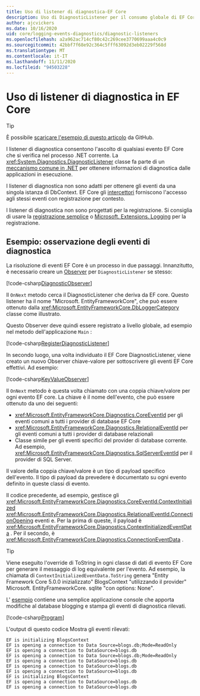 ```yaml
---
title: Uso di listener di diagnostica-EF Core
description: Uso di DiagnosticListener per il consumo globale di EF Core Diagnostics
author: ajcvickers
ms.date: 10/16/2020
uid: core/logging-events-diagnostics/diagnostic-listeners
ms.openlocfilehash: a2a962ac714cf80c42c269cee3770699aaa4c0c9
ms.sourcegitcommit: 42bbf7f68e92c364c5fff63092d3eb02229f568d
ms.translationtype: MT
ms.contentlocale: it-IT
ms.lasthandoff: 11/11/2020
ms.locfileid: "94503228"
---
```

# <a name="using-diagnostic-listeners-in-ef-core"></a>Uso di listener di diagnostica in EF Core

> [!TIP]  
> È possibile [scaricare l'esempio di questo articolo](https://github.com/dotnet/EntityFramework.Docs/tree/master/samples/core/Miscellaneous/DiagnosticListeners) da GitHub.

I listener di diagnostica consentono l'ascolto di qualsiasi evento EF Core che si verifica nel processo .NET corrente. La <xref:System.Diagnostics.DiagnosticListener> classe fa parte di un [meccanismo comune in .NET](https://github.com/dotnet/runtime/blob/master/src/libraries/System.Diagnostics.DiagnosticSource/src/DiagnosticSourceUsersGuide.md) per ottenere informazioni di diagnostica dalle applicazioni in esecuzione.

I listener di diagnostica non sono adatti per ottenere gli eventi da una singola istanza di DbContext. EF Core gli [intercettori](xref:core/logging-events-diagnostics/interceptors) forniscono l'accesso agli stessi eventi con registrazione per contesto.

I listener di diagnostica non sono progettati per la registrazione. Si consiglia di usare la [registrazione semplice](xref:core/logging-events-diagnostics/simple-logging) o [Microsoft. Extensions. Logging](xref:core/logging-events-diagnostics/extensions-logging) per la registrazione.

## <a name="example-observing-diagnostic-events"></a>Esempio: osservazione degli eventi di diagnostica

La risoluzione di eventi EF Core è un processo in due passaggi. Innanzitutto, è necessario creare un [Observer](/dotnet/standard/events/observer-design-pattern) per `DiagnosticListener` se stesso:

<!--
public class DiagnosticObserver : IObserver<DiagnosticListener>
{
    public void OnCompleted() 
        => throw new NotImplementedException();
    
    public void OnError(Exception error) 
        => throw new NotImplementedException();

    public void OnNext(DiagnosticListener value)
    {
        if (value.Name == DbLoggerCategory.Name) // "Microsoft.EntityFrameworkCore"
        {
            value.Subscribe(new KeyValueObserver());
        }
    }
}
-->
[!code-csharp[DiagnosticObserver](../../../samples/core/Miscellaneous/DiagnosticListeners/Program.cs?name=DiagnosticObserver)]

Il `OnNext` metodo cerca il DiagnosticListener che deriva da EF core. Questo listener ha il nome "Microsoft. EntityFrameworkCore", che può essere ottenuto dalla <xref:Microsoft.EntityFrameworkCore.DbLoggerCategory> classe come illustrato.

Questo Observer deve quindi essere registrato a livello globale, ad esempio nel metodo dell'applicazione `Main` :

<!--
        DiagnosticListener.AllListeners.Subscribe(new DiagnosticObserver());
-->
[!code-csharp[RegisterDiagnosticListener](../../../samples/core/Miscellaneous/DiagnosticListeners/Program.cs?name=RegisterDiagnosticListener)]

In secondo luogo, una volta individuato il EF Core DiagnosticListener, viene creato un nuovo Observer chiave-valore per sottoscrivere gli eventi EF Core effettivi. Ad esempio:

<!--
public class KeyValueObserver : IObserver<KeyValuePair<string, object>>
{
    public void OnCompleted() 
        => throw new NotImplementedException();
    
    public void OnError(Exception error) 
        => throw new NotImplementedException();

    public void OnNext(KeyValuePair<string, object> value)
    {
        if (value.Key == CoreEventId.ContextInitialized.Name)
        {
            var payload = (ContextInitializedEventData)value.Value;
            Console.WriteLine($"EF is initializing {payload.Context.GetType().Name} ");
        }

        if (value.Key == RelationalEventId.ConnectionOpening.Name)
        {
            var payload = (ConnectionEventData)value.Value;
            Console.WriteLine($"EF is opening a connection to {payload.Connection.ConnectionString} ");
        }
    }
}
-->
[!code-csharp[KeyValueObserver](../../../samples/core/Miscellaneous/DiagnosticListeners/Program.cs?name=KeyValueObserver)]

Il `OnNext` metodo è questa volta chiamato con una coppia chiave/valore per ogni evento EF core. La chiave è il nome dell'evento, che può essere ottenuto da uno dei seguenti:

* <xref:Microsoft.EntityFrameworkCore.Diagnostics.CoreEventId> per gli eventi comuni a tutti i provider di database EF Core
* <xref:Microsoft.EntityFrameworkCore.Diagnostics.RelationalEventId> per gli eventi comuni a tutti i provider di database relazionali
* Classe simile per gli eventi specifici del provider di database corrente. Ad esempio, <xref:Microsoft.EntityFrameworkCore.Diagnostics.SqlServerEventId> per il provider di SQL Server.

Il valore della coppia chiave/valore è un tipo di payload specifico dell'evento. Il tipo di payload da prevedere è documentato su ogni evento definito in queste classi di evento.

Il codice precedente, ad esempio, gestisce gli <xref:Microsoft.EntityFrameworkCore.Diagnostics.CoreEventId.ContextInitialized> <xref:Microsoft.EntityFrameworkCore.Diagnostics.RelationalEventId.ConnectionOpening> eventi e. Per la prima di queste, il payload è <xref:Microsoft.EntityFrameworkCore.Diagnostics.ContextInitializedEventData> . Per il secondo, è <xref:Microsoft.EntityFrameworkCore.Diagnostics.ConnectionEventData> .

> [!TIP]
> Viene eseguito l'override di ToString in ogni classe di dati di evento EF Core per generare il messaggio di log equivalente per l'evento. Ad esempio, la chiamata di `ContextInitializedEventData.ToString` genera "Entity Framework Core 5.0.0 inizializzato" BlogsContext "utilizzando il provider" Microsoft. EntityFrameworkCore. sqlite "con options: None".

L' [esempio](https://github.com/dotnet/EntityFramework.Docs/tree/master/samples/core/Miscellaneous/DiagnosticListeners) contiene una semplice applicazione console che apporta modifiche al database blogging e stampa gli eventi di diagnostica rilevati.

<!--
    public static void Main()
    {
        #region RegisterDiagnosticListener
        DiagnosticListener.AllListeners.Subscribe(new DiagnosticObserver());
        #endregion
        
        using (var context = new BlogsContext())
        {
            context.Database.EnsureDeleted();
            context.Database.EnsureCreated();
            
            context.Add(
                new Blog
                {
                    Name = "EF Blog",
                    Posts =
                    {
                        new Post { Title = "EF Core 3.1!" },
                        new Post { Title = "EF Core 5.0!" }
                    }
                });

            context.SaveChanges();
        }

        using (var context = new BlogsContext())
        {
            var blog = context.Blogs.Include(e => e.Posts).Single();

            blog.Name = "EF Core Blog";
            context.Remove(blog.Posts.First());
            blog.Posts.Add(new Post { Title = "EF Core 6.0!" });

            context.SaveChanges();
        }
        #endregion
    }
-->
[!code-csharp[Program](../../../samples/core/Miscellaneous/DiagnosticListeners/Program.cs?name=Program)]

L'output di questo codice Mostra gli eventi rilevati:

```output
EF is initializing BlogsContext
EF is opening a connection to Data Source=blogs.db;Mode=ReadOnly
EF is opening a connection to DataSource=blogs.db
EF is opening a connection to Data Source=blogs.db;Mode=ReadOnly
EF is opening a connection to DataSource=blogs.db
EF is opening a connection to DataSource=blogs.db
EF is opening a connection to DataSource=blogs.db
EF is initializing BlogsContext
EF is opening a connection to DataSource=blogs.db
EF is opening a connection to DataSource=blogs.db
```
